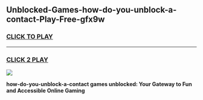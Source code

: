 
## Unblocked-Games-how-do-you-unblock-a-contact-Play-Free-gfx9w
<h3>
<a href="https://premium76.site?title=how-do-you-unblock-a-contact&ref=21A">CLICK TO PLAY</a></h3>
<hr>

<h3>
<a href="https://premium76.site?title=how-do-you-unblock-a-contact&ref=21A">CLICK 2 PLAY</a>
  
</h3>

<a href="https://premium76.site?title=how-do-you-unblock-a-contact&ref=21A"><img src="https://clearcache.store/games.png"></a>


**how-do-you-unblock-a-contact games unblocked: Your Gateway to Fun and Accessible Online Gaming**
